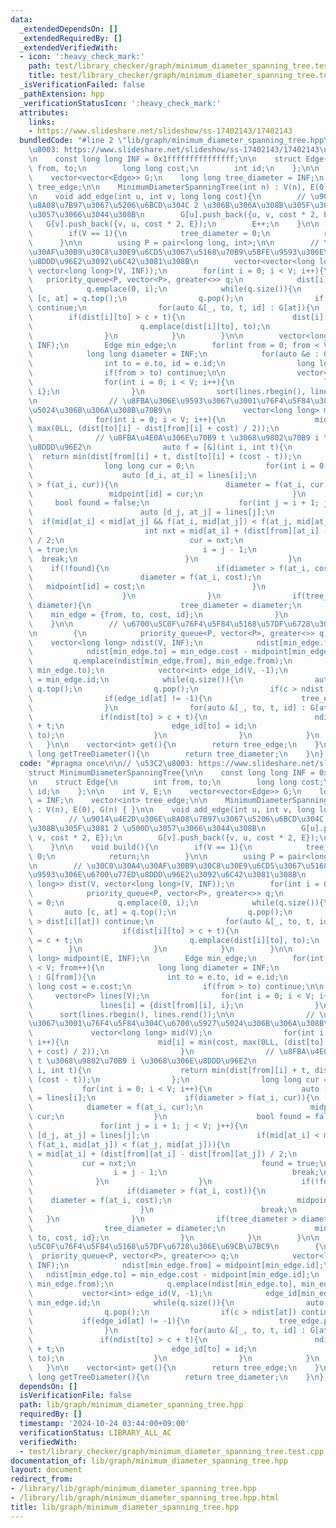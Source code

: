 ```yaml
---
data:
  _extendedDependsOn: []
  _extendedRequiredBy: []
  _extendedVerifiedWith:
  - icon: ':heavy_check_mark:'
    path: test/library_checker/graph/minimum_diameter_spanning_tree.test.cpp
    title: test/library_checker/graph/minimum_diameter_spanning_tree.test.cpp
  _isVerificationFailed: false
  _pathExtension: hpp
  _verificationStatusIcon: ':heavy_check_mark:'
  attributes:
    links:
    - https://www.slideshare.net/slideshow/ss-17402143/17402143
  bundledCode: "#line 2 \"lib/graph/minimum_diameter_spanning_tree.hpp\"\n\n// \u53C2\
    \u8003: https://www.slideshare.net/slideshow/ss-17402143/17402143\nstruct MinimumDiameterSpanningTree{\n\
    \n    const long long INF = 0x1fffffffffffffff;\n\n    struct Edge{\n        int\
    \ from, to;\n        long long cost;\n        int id;\n    };\n\n    int V, E;\n\
    \    vector<vector<Edge>> G;\n    long long tree_diameter = INF;\n    vector<int>\
    \ tree_edge;\n\n    MinimumDiameterSpanningTree(int n) : V(n), E(0), G(n) { }\n\
    \n    void add_edge(int u, int v, long long cost){\n        // \u9014\u4E2D\u306E\
    \u8A08\u7B97\u3067\u5206\u6BCD\u304C 2 \u306B\u306A\u308B\u305F\u3081 2 \u500D\
    \u3057\u3066\u3044\u308B\n        G[u].push_back({u, v, cost * 2, E});\n     \
    \   G[v].push_back({v, u, cost * 2, E});\n        E++;\n    }\n\n    void build(){\n\
    \        if(V == 1){\n            tree_diameter = 0;\n            return;\n  \
    \      }\n\n        using P = pair<long long, int>;\n\n        // \u30C0\u30A4\
    \u30AF\u30B9\u30C8\u30E9\u6CD5\u3067\u5168\u70B9\u5BFE\u9593\u306E\u6700\u77ED\
    \u8DDD\u96E2\u3092\u6C42\u3081\u308B\n        vector<vector<long long>> dist(V,\
    \ vector<long long>(V, INF));\n        for(int i = 0; i < V; i++){\n         \
    \   priority_queue<P, vector<P>, greater<>> q;\n            dist[i][i] = 0;\n\
    \            q.emplace(0, i);\n            while(q.size()){\n                auto\
    \ [c, at] = q.top();\n                q.pop();\n                if(c > dist[i][at])\
    \ continue;\n                for(auto &[_, to, t, id] : G[at]){\n            \
    \        if(dist[i][to] > c + t){\n                        dist[i][to] = c + t;\n\
    \                        q.emplace(dist[i][to], to);\n                    }\n\
    \                }\n            }\n        }\n\n        vector<long long> midpoint(E,\
    \ INF);\n        Edge min_edge;\n        for(int from = 0; from < V; from++){\n\
    \            long long diameter = INF;\n            for(auto &e : G[from]){\n\
    \                int to = e.to, id = e.id;\n                long long cost = e.cost;\n\
    \                if(from > to) continue;\n\n                vector<P> lines(V);\n\
    \                for(int i = 0; i < V; i++){\n                    lines[i] = {dist[from][i],\
    \ i};\n                }\n                sort(lines.rbegin(), lines.rend());\n\
    \n                // \u8FBA\u306E\u9593\u3067\u3001\u76F4\u5F84\u304C\u6700\u5927\
    \u5024\u306B\u306A\u308B\u70B9\n                vector<long long> mid(V);\n  \
    \              for(int i = 0; i < V; i++){\n                    mid[i] = min(cost,\
    \ max(0LL, (dist[to][i] - dist[from][i] + cost) / 2));\n                }\n  \
    \              // \u8FBA\u4E0A\u306E\u70B9 t \u3068\u9802\u70B9 i \u3068\u306E\
    \u8DDD\u96E2\n                auto f = [&](int i, int t){\n                  \
    \  return min(dist[from][i] + t, dist[to][i] + (cost - t));\n                };\n\
    \                long long cur = 0;\n                for(int i = 0; i < V; i++){\n\
    \                    auto [d_i, at_i] = lines[i];\n                    if(diameter\
    \ > f(at_i, cur)){\n                        diameter = f(at_i, cur);\n       \
    \                 midpoint[id] = cur;\n                    }\n               \
    \     bool found = false;\n                    for(int j = i + 1; j < V; j++){\n\
    \                        auto [d_j, at_j] = lines[j];\n                      \
    \  if(mid[at_i] < mid[at_j] && f(at_i, mid[at_j]) < f(at_j, mid[at_j])){\n   \
    \                         int nxt = mid[at_i] + (dist[from][at_i] - dist[from][at_j])\
    \ / 2;\n                            cur = nxt;\n                            found\
    \ = true;\n                            i = j - 1;\n                          \
    \  break;\n                        }\n                    }\n                \
    \    if(!found){\n                        if(diameter > f(at_i, cost)){\n    \
    \                        diameter = f(at_i, cost);\n                         \
    \   midpoint[id] = cost;\n                        }\n                        break;\n\
    \                    }\n                }\n                if(tree_diameter >\
    \ diameter){\n                    tree_diameter = diameter;\n                \
    \    min_edge = {from, to, cost, id};\n                }\n            }\n    \
    \    }\n\n        // \u6700\u5C0F\u76F4\u5F84\u5168\u57DF\u6728\u306E\u69CB\u7BC9\
    \n        {\n            priority_queue<P, vector<P>, greater<>> q;\n        \
    \    vector<long long> ndist(V, INF);\n            ndist[min_edge.from] = midpoint[min_edge.id];\n\
    \            ndist[min_edge.to] = min_edge.cost - midpoint[min_edge.id];\n   \
    \         q.emplace(ndist[min_edge.from], min_edge.from);\n            q.emplace(ndist[min_edge.to],\
    \ min_edge.to);\n            vector<int> edge_id(V, -1);\n            edge_id[min_edge.from]\
    \ = min_edge.id;\n            while(q.size()){\n                auto [c, at] =\
    \ q.top();\n                q.pop();\n                if(c > ndist[at]) continue;\n\
    \                if(edge_id[at] != -1){\n                    tree_edge.push_back(edge_id[at]);\n\
    \                }\n                for(auto &[_, to, t, id] : G[at]){\n     \
    \               if(ndist[to] > c + t){\n                        ndist[to] = c\
    \ + t;\n                        edge_id[to] = id;\n                        q.emplace(ndist[to],\
    \ to);\n                    }\n                }\n            }\n        }\n \
    \   }\n\n    vector<int> get(){\n        return tree_edge;\n    }\n\n    long\
    \ long getTreeDiameter(){\n        return tree_diameter;\n    }\n};\n"
  code: "#pragma once\n\n// \u53C2\u8003: https://www.slideshare.net/slideshow/ss-17402143/17402143\n\
    struct MinimumDiameterSpanningTree{\n\n    const long long INF = 0x1fffffffffffffff;\n\
    \n    struct Edge{\n        int from, to;\n        long long cost;\n        int\
    \ id;\n    };\n\n    int V, E;\n    vector<vector<Edge>> G;\n    long long tree_diameter\
    \ = INF;\n    vector<int> tree_edge;\n\n    MinimumDiameterSpanningTree(int n)\
    \ : V(n), E(0), G(n) { }\n\n    void add_edge(int u, int v, long long cost){\n\
    \        // \u9014\u4E2D\u306E\u8A08\u7B97\u3067\u5206\u6BCD\u304C 2 \u306B\u306A\
    \u308B\u305F\u3081 2 \u500D\u3057\u3066\u3044\u308B\n        G[u].push_back({u,\
    \ v, cost * 2, E});\n        G[v].push_back({v, u, cost * 2, E});\n        E++;\n\
    \    }\n\n    void build(){\n        if(V == 1){\n            tree_diameter =\
    \ 0;\n            return;\n        }\n\n        using P = pair<long long, int>;\n\
    \n        // \u30C0\u30A4\u30AF\u30B9\u30C8\u30E9\u6CD5\u3067\u5168\u70B9\u5BFE\
    \u9593\u306E\u6700\u77ED\u8DDD\u96E2\u3092\u6C42\u3081\u308B\n        vector<vector<long\
    \ long>> dist(V, vector<long long>(V, INF));\n        for(int i = 0; i < V; i++){\n\
    \            priority_queue<P, vector<P>, greater<>> q;\n            dist[i][i]\
    \ = 0;\n            q.emplace(0, i);\n            while(q.size()){\n         \
    \       auto [c, at] = q.top();\n                q.pop();\n                if(c\
    \ > dist[i][at]) continue;\n                for(auto &[_, to, t, id] : G[at]){\n\
    \                    if(dist[i][to] > c + t){\n                        dist[i][to]\
    \ = c + t;\n                        q.emplace(dist[i][to], to);\n            \
    \        }\n                }\n            }\n        }\n\n        vector<long\
    \ long> midpoint(E, INF);\n        Edge min_edge;\n        for(int from = 0; from\
    \ < V; from++){\n            long long diameter = INF;\n            for(auto &e\
    \ : G[from]){\n                int to = e.to, id = e.id;\n                long\
    \ long cost = e.cost;\n                if(from > to) continue;\n\n           \
    \     vector<P> lines(V);\n                for(int i = 0; i < V; i++){\n     \
    \               lines[i] = {dist[from][i], i};\n                }\n          \
    \      sort(lines.rbegin(), lines.rend());\n\n                // \u8FBA\u306E\u9593\
    \u3067\u3001\u76F4\u5F84\u304C\u6700\u5927\u5024\u306B\u306A\u308B\u70B9\n   \
    \             vector<long long> mid(V);\n                for(int i = 0; i < V;\
    \ i++){\n                    mid[i] = min(cost, max(0LL, (dist[to][i] - dist[from][i]\
    \ + cost) / 2));\n                }\n                // \u8FBA\u4E0A\u306E\u70B9\
    \ t \u3068\u9802\u70B9 i \u3068\u306E\u8DDD\u96E2\n                auto f = [&](int\
    \ i, int t){\n                    return min(dist[from][i] + t, dist[to][i] +\
    \ (cost - t));\n                };\n                long long cur = 0;\n     \
    \           for(int i = 0; i < V; i++){\n                    auto [d_i, at_i]\
    \ = lines[i];\n                    if(diameter > f(at_i, cur)){\n            \
    \            diameter = f(at_i, cur);\n                        midpoint[id] =\
    \ cur;\n                    }\n                    bool found = false;\n     \
    \               for(int j = i + 1; j < V; j++){\n                        auto\
    \ [d_j, at_j] = lines[j];\n                        if(mid[at_i] < mid[at_j] &&\
    \ f(at_i, mid[at_j]) < f(at_j, mid[at_j])){\n                            int nxt\
    \ = mid[at_i] + (dist[from][at_i] - dist[from][at_j]) / 2;\n                 \
    \           cur = nxt;\n                            found = true;\n          \
    \                  i = j - 1;\n                            break;\n          \
    \              }\n                    }\n                    if(!found){\n   \
    \                     if(diameter > f(at_i, cost)){\n                        \
    \    diameter = f(at_i, cost);\n                            midpoint[id] = cost;\n\
    \                        }\n                        break;\n                 \
    \   }\n                }\n                if(tree_diameter > diameter){\n    \
    \                tree_diameter = diameter;\n                    min_edge = {from,\
    \ to, cost, id};\n                }\n            }\n        }\n\n        // \u6700\
    \u5C0F\u76F4\u5F84\u5168\u57DF\u6728\u306E\u69CB\u7BC9\n        {\n          \
    \  priority_queue<P, vector<P>, greater<>> q;\n            vector<long long> ndist(V,\
    \ INF);\n            ndist[min_edge.from] = midpoint[min_edge.id];\n         \
    \   ndist[min_edge.to] = min_edge.cost - midpoint[min_edge.id];\n            q.emplace(ndist[min_edge.from],\
    \ min_edge.from);\n            q.emplace(ndist[min_edge.to], min_edge.to);\n \
    \           vector<int> edge_id(V, -1);\n            edge_id[min_edge.from] =\
    \ min_edge.id;\n            while(q.size()){\n                auto [c, at] = q.top();\n\
    \                q.pop();\n                if(c > ndist[at]) continue;\n     \
    \           if(edge_id[at] != -1){\n                    tree_edge.push_back(edge_id[at]);\n\
    \                }\n                for(auto &[_, to, t, id] : G[at]){\n     \
    \               if(ndist[to] > c + t){\n                        ndist[to] = c\
    \ + t;\n                        edge_id[to] = id;\n                        q.emplace(ndist[to],\
    \ to);\n                    }\n                }\n            }\n        }\n \
    \   }\n\n    vector<int> get(){\n        return tree_edge;\n    }\n\n    long\
    \ long getTreeDiameter(){\n        return tree_diameter;\n    }\n};\n"
  dependsOn: []
  isVerificationFile: false
  path: lib/graph/minimum_diameter_spanning_tree.hpp
  requiredBy: []
  timestamp: '2024-10-24 03:44:00+09:00'
  verificationStatus: LIBRARY_ALL_AC
  verifiedWith:
  - test/library_checker/graph/minimum_diameter_spanning_tree.test.cpp
documentation_of: lib/graph/minimum_diameter_spanning_tree.hpp
layout: document
redirect_from:
- /library/lib/graph/minimum_diameter_spanning_tree.hpp
- /library/lib/graph/minimum_diameter_spanning_tree.hpp.html
title: lib/graph/minimum_diameter_spanning_tree.hpp
---
```

